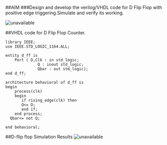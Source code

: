 ##AIM
###Design and develop the verilog/VHDL code for D Flip Flop with positive edge triggering.Simulate and verify its working.

![unavailable](dff1.png)

##VHDL code for D Flip Flop Counter.

	library IEEE;
	use IEEE.STD_LOGIC_1164.ALL;

	entity d_ff is
		Port ( D,Clk : in std_logic;
				  Q : inout std_logic;
				  Qbar : out std_logic);
	end d_ff;

	architecture behavioral of d_ff is
	begin
		process(clk)
		begin
		   if rising_edge(clk) then
		   Q<= D;
		   end if;
		end process;
	  Qbar<= not Q;
	 
	end behavioral;
	
##D-flip flop Simulation Results
![unavailable](dff2.png)
